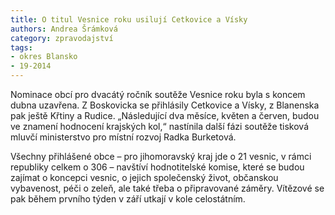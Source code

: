 ```yaml
---
title: O titul Vesnice roku usilují Cetkovice a Vísky
authors: Andrea Šrámková
category: zpravodajství
tags:
- okres Blansko
- 19-2014
---
```


Nominace obcí pro dvacátý ročník soutěže Vesnice roku byla s koncem dubna uzavřena. Z Boskovicka se přihlásily Cetkovice a Vísky, z Blanenska pak ještě Křtiny a Rudice. „Následující dva měsíce, květen a červen, budou ve znamení hodnocení krajských kol,“ nastínila další fázi soutěže tisková mluvčí ministerstvo pro místní rozvoj Radka Burketová.

Všechny přihlášené obce – pro jihomoravský kraj jde o 21 vesnic, v rámci republiky celkem o 306 – navštíví hodnotitelské komise, které se budou zajímat o koncepci vesnic, o jejich společenský život, občanskou vybavenost, péči o zeleň, ale také třeba o připravované záměry. Vítězové se pak během prvního týden v září utkají v kole celostátním.